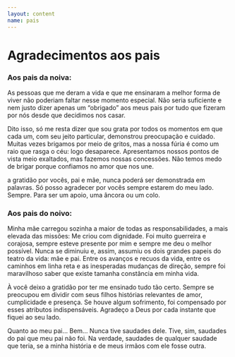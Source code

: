 ```yaml
---
layout: content
name: pais
---
```

# Agradecimentos aos pais

### Aos pais da noiva:

<p class="text-left">As pessoas que me deram a vida e que me ensinaram a melhor forma de viver não poderiam faltar nesse momento especial. Não seria suficiente e nem justo dizer apenas um “obrigado” aos meus pais por tudo que fizeram por nós desde que decidimos nos casar.</p>
<p class="text-left">Dito isso, só me resta dizer que sou grata por todos os momentos em que cada um, com seu jeito particular, demonstrou preocupação e cuidado. Muitas vezes brigamos por meio de gritos, mas a nossa fúria é como um raio que rasga o céu: logo desaparece. Apresentamos nossos pontos de vista meio exaltados, mas fazemos nossas concessões. Não temos medo de brigar porque confiamos no amor que nos une.</p>
<p class="text-left">a gratidão por vocês, pai e mãe, nunca poderá ser demonstrada em palavras. Só posso agradecer por vocês sempre estarem do meu lado. Sempre. Para ser um apoio, uma âncora ou um colo.</p>

### Aos pais do noivo:

<p class="text-left">Minha mãe carregou sozinha a maior de todas as responsabilidades, a mais elevada das missões: Me criou com dignidade. Foi muito guerreira e corajosa, sempre esteve presente por mim e sempre me deu o melhor possível. Nunca se diminuiu e, assim, assumiu os dois grandes papeis do teatro da vida: mãe e pai. Entre os avanços e recuos da vida, entre os caminhos em linha reta e as inesperadas mudanças de direção, sempre foi maravilhoso saber que existe tamanha constância em minha vida.</p>
<p class="text-left">À você deixo a gratidão por ter me ensinado tudo tão certo. Sempre se preocupou em dividir com seus filhos histórias relevantes de amor, cumplicidade e presença. Se houve algum sofrimento, foi compensado por esses atributos indispensáveis. Agradeço a Deus por cada instante que fiquei ao seu lado.</p>
<p class="text-left">Quanto ao meu pai… Bem… Nunca tive saudades dele. Tive, sim, saudades do pai que meu pai não foi. Na verdade, saudades de qualquer saudade que teria, se a minha história e de meus irmãos com ele fosse outra.</p>